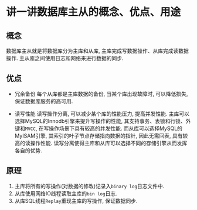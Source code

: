 # 讲一讲数据库主从的概念、优点、用途

## 概念

数据库主从就是将数据库分为主库和从库, 主库完成写数据操作、从库完成读数据操作. 主从库之间使用日志和网络来进行数据的同步. 

## 优点

- 冗余备份
    每个从库都是主库数据的备份, 当某个库出现故障时, 可以降低损失, 保证数据库服务的高可用.

- 读写性能
    读写操作分离, 可以减少某个库的性能压力, 提高并发性能. 主库可以选择MySQL的Innodb引擎来提升写操作的性能, 其支持事务、表锁和行锁、外键和`MVCC`, 在写操作场景下具有较高的并发性能. 而从库可以选择MySQL的MyISAM引擎, 其索引的叶子节点存储指向数据的指针, 因此无需回表, 具有较高的读操作性能. 读写分离使得主库和从库可以选择不同的存储引擎从而发挥各自的优势.


## 原理

1. 主库将所有的写操作(对数据的修改)记录入`binary log`日志文件中.
2. 从库使用网络IO线程读取主库的`bin log`日志.
3. 从库SQL线程`Replay`重现主库的写操作, 保证数据同步.

